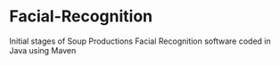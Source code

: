 # Facial-Recognition

Initial stages of Soup Productions Facial Recognition software coded in Java using Maven
